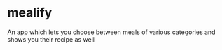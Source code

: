 # mealify
An app which lets you choose between meals of various categories and shows you their recipe as well
